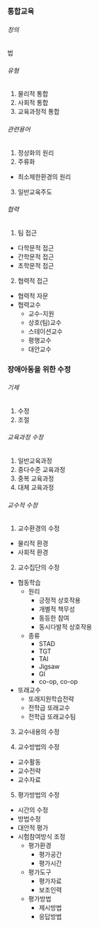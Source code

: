 ### 통합교육

###### 정의

법

###### 유형

1. 물리적 통합
2. 사회적 통합
3. 교육과정적 통합

###### 관련용어
1. 정상화의 원리
2. 주류화
- 최소제한환경의 원리
3. 일반교육주도

###### 협력
1. 팀 접근
 - 다학문적 접근
 - 간학문적 접근
 - 초학문적 접근
2. 협력적 접근
 - 협력적 자문
 - 협력교수
    - 교수-지원
    - 상호(팀)교수
    - 스테이션교수
    - 평행교수
    - 대안교수

### 장애아동을 위한 수정

###### 기제
1. 수정
2. 조절   

###### 교육과정 수정
1. 일반교육과정
2. 중다수준 교육과정
3. 중복 교육과정
4. 대체 교육과정

###### 교수적 수정
1. 교수환경의 수정
 - 물리적 환경
 - 사회적 환경

2. 교수집단의 수정
 - 협동학습
    - 원리
      - 긍정적 상호작용
      - 개별적 책무성
      - 동등한 참여
      - 동시다발적 상호작용
    - 종류
      - STAD
      - TGT
      - TAI
      - Jigsaw
      - GI
      - co-op, co-op
 - 또래교수
    - 또래지원학습전략
    - 전학급 또래교수
    - 전학급 또래교수팀

3. 교수내용의 수정

4. 교수방법의 수정
  - 교수활동
  - 교수전략
  - 교수자료

5. 평가방법의 수정
  - 시간의 수정
  - 방법수정
  - 대안적 평가
  - 시험참여방식 조정
    - 평가환경
      - 평가공간
      - 평가시간
    - 평가도구
      - 평가자료
      - 보조인력
    - 평가방법
      - 제시방법
      - 응답방법
